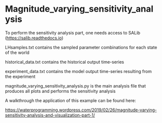 # Magnitude_varying_sensitivity_analysis

To perform the sensitivity analysis part, one needs access to SALib (https://salib.readthedocs.io)

LHsamples.txt contains the sampled parameter combinations for each state of the world 

historical_data.txt contains the historical output time-series

experiment_data.txt contains the model output time-series resulting from the experiment

magnitude_varying_sensitivity_analysis.py is the main analysis file that produces all plots and performs the sensitivity analysis

A walkthrough the application of this example can be found here:

https://waterprogramming.wordpress.com/2019/02/26/magnitude-varying-sensitivity-analysis-and-visualization-part-1/